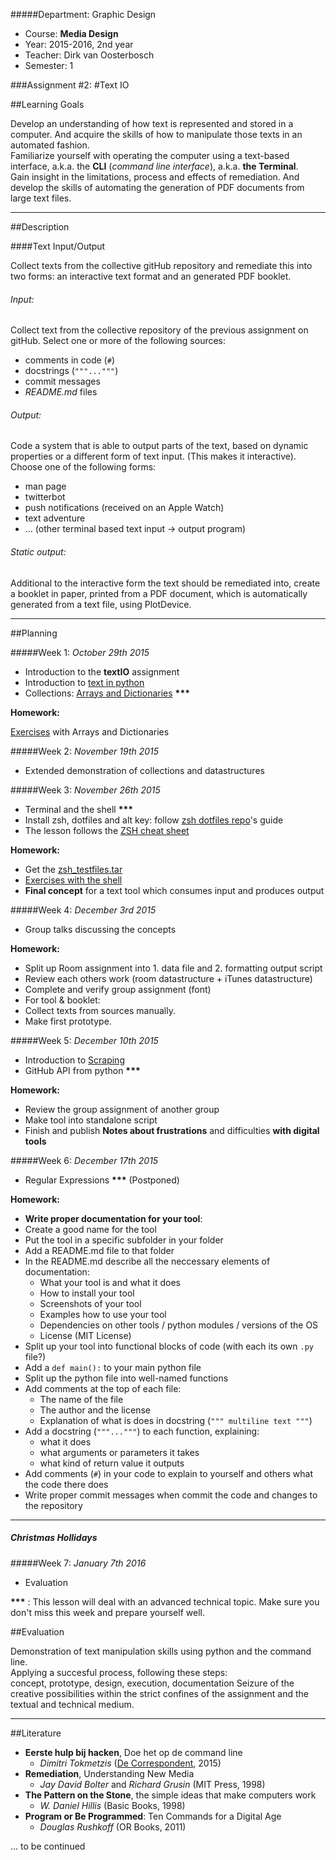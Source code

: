 #####Department: Graphic Design

- Course: **Media Design**
- Year: 2015-2016, 2nd year
- Teacher: Dirk van Oosterbosch
- Semester: 1

###Assignment #2:
#Text IO

##Learning Goals

Develop an understanding of how text is represented and stored in a computer. And acquire the skills of how to manipulate those texts in an automated fashion.  
Familiarize yourself with operating the computer using a text-based interface, a.k.a. the **CLI** (*command line interface*), a.k.a. **the Terminal**.  
Gain insight in the limitations, process and effects of remediation. And develop the skills of automating the generation of PDF documents from large text files.

----
##Description

####Text Input/Output

Collect texts from the collective gitHub repository and remediate this into two forms: an interactive text format and an generated PDF booklet.

###### Input:

Collect text from the collective repository of the previous assignment on gitHub. Select one or more of the following sources:

- comments in code (`#`)
- docstrings (`"""..."""`)
- commit messages 
- *README.md* files

###### Output:

Code a system that is able to output parts of the text, based on dynamic properties or a different form of text input. (This makes it interactive). Choose one of the following forms:

- man page
- twitterbot
- push notifications (received on an Apple Watch) 
- text adventure
- ... (other terminal based text input -> output program)

###### Static output:

Additional to the interactive form the text should be remediated into, create a booklet in paper, printed from a PDF document, which is automatically generated from a text file, using PlotDevice.


----
##Planning

#####Week 1:
*October 29th 2015*

- Introduction to the **textIO** assignment
- Introduction to [text in python](Lesson_01a_Text_in_python.md)
- Collections: [Arrays and Dictionaries](Lesson_01b_Collections.md) __\*\*\*__

**Homework:**

[Exercises](Homework_01_Collections.md) with Arrays and Dictionaries

#####Week 2:
*November 19th 2015*  

- Extended demonstration of collections and datastructures

#####Week 3:
*November 26th 2015*

- Terminal and the shell __\*\*\*__
- Install zsh, dotfiles and alt key: follow [zsh dotfiles repo](https://github.com/irlabs/zsh-dotfiles)'s guide
- The lesson follows the [ZSH cheat sheet](Lesson_03_zsh.md)

**Homework:**

- Get the [zsh_testfiles.tar](zsh_testfiles.tar)
- [Exercises with the shell](Homework_03_zsh.md)
- **Final concept** for a text tool which consumes input and produces output

#####Week 4:
*December 3rd 2015*

- Group talks discussing the concepts

**Homework:**

- Split up Room assignment into 1. data file and 2. formatting output script
- Review each others work (room datastructure + iTunes datastructure)
- Complete and verify group assignment (font)
- For tool & booklet:
 - Collect texts from sources manually.
 - Make first prototype.

#####Week 5:
*December 10th 2015*

- Introduction to [Scraping](Lesson_05_Scraping.md)
- GitHub API from python __\*\*\*__

**Homework:**

- Review the group assignment of another group
- Make tool into standalone script
- Finish and publish **Notes about frustrations** and difficulties **with digital tools**

#####Week 6:
*December 17th 2015*

- Regular Expressions __\*\*\*__ (Postponed)

**Homework:**

- **Write proper documentation for your tool**:
 - Create a good name for the tool
 - Put the tool in a specific subfolder in your folder
 - Add a README.md file to that folder
 - In the README.md describe all the neccessary elements of documentation:
    - What your tool is and what it does
    - How to install your tool
    - Screenshots of your tool
    - Examples how to use your tool
    - Dependencies on other tools / python modules / versions of the OS
    - License (MIT License)
 - Split up your tool into functional blocks of code (with each its own `.py` file?)
 - Add a `def main():` to your main python file
 - Split up the python file into well-named functions
 - Add comments at the top of each file:
    - The name of the file
    - The author and the license
    - Explanation of what is does in docstring (` """ multiline text """ `)
 - Add a docstring (`"""..."""`) to each function, explaining:
    - what it does
    - what arguments or parameters it takes
    - what kind of return value it outputs
 - Add comments (`#`) in your code to explain to yourself and others what the code there does
 - Write proper commit messages when commit the code and changes to the repository


----
##### Christmas Hollidays

#####Week 7:
*January 7th 2016*

- Evaluation

__\*\*\*__ : This lesson will deal with an advanced technical topic. Make sure you don't miss this week and prepare yourself well.

##Evaluation

Demonstration of text manipulation skills using python and the command line.  
Applying a succesful process, following these steps:  
concept, prototype, design, execution, documentation 
Seizure of the creative possibilities within the strict confines of the assignment and the textual and technical medium.

----
##Literature
- **Eerste hulp bij hacken**, Doe het op de command line
	- *Dimitri Tokmetzis* ([De Correspondent](https://decorrespondent.nl/3322/Eerste-hulp-bij-hacken-Doe-het-op-de-command-line/161771434-63756bb6), 2015)
- **Remediation**, Understanding New Media
	- *Jay David Bolter* and *Richard Grusin* (MIT Press, 1998)
- **The Pattern on the Stone**, the simple ideas that make computers work
	- *W. Daniel Hillis* (Basic Books, 1998)
- **Program or Be Programmed**: Ten Commands for a Digital Age
	- *Douglas Rushkoff* (OR Books, 2011)

... to be continued
